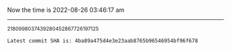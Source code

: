 Now the time is 2022-08-26 03:46:17 am

---

<small>2180998037439280452867726197125</small>

```txt
Latest commit SHA is: 4ba89a475d4e3e23aab8765b96546954bf96f678
```
